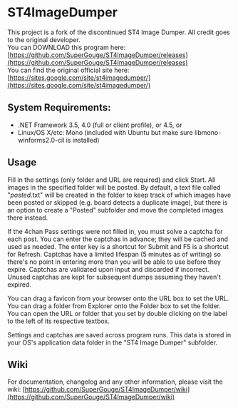 # ST4ImageDumper

This project is a fork of the discontinued ST4 Image Dumper. All credit goes to the original developer.  
You can DOWNLOAD this program here: [https://github.com/SuperGouge/ST4ImageDumper/releases](https://github.com/SuperGouge/ST4ImageDumper/releases)  
You can find the original official site here: [https://sites.google.com/site/st4imagedumper/](https://sites.google.com/site/st4imagedumper/)

## System Requirements:
* .NET Framework 3.5, 4.0 (full or client profile), or 4.5, or
* Linux/OS X/etc: Mono (included with Ubuntu but make sure libmono-winforms2.0-cil is installed)

## Usage
Fill in the settings (only folder and URL are required) and click Start. All
images in the specified folder will be posted. By default, a text file called
"_posted_.txt" will be created in the folder to keep track of which images have
been posted or skipped (e.g. board detects a duplicate image), but there is an
option to create a "Posted" subfolder and move the completed images there
instead.

If the 4chan Pass settings were not filled in, you must solve a captcha for
each post. You can enter the captchas in advance; they will be cached and used
as needed. The enter key is a shortcut for Submit and F5 is a shortcut for
Refresh. Captchas have a limited lifespan (5 minutes as of writing) so there's
no point in entering more than you will be able to use before they expire.
Captchas are validated upon input and discarded if incorrect. Unused captchas
are kept for subsequent dumps assuming they haven't expired.

You can drag a favicon from your browser onto the URL box to set the URL. You
can drag a folder from Explorer onto the Folder box to set the folder. You can
open the URL or folder that you set by double clicking on the label to the left
of its respective textbox.

Settings and captchas are saved across program runs. This data is stored in
your OS's application data folder in the "ST4 Image Dumper" subfolder.

## Wiki

For documentation, changelog and any other information, please visit the wiki: [https://github.com/SuperGouge/ST4ImageDumper/wiki](https://github.com/SuperGouge/ST4ImageDumper/wiki)

